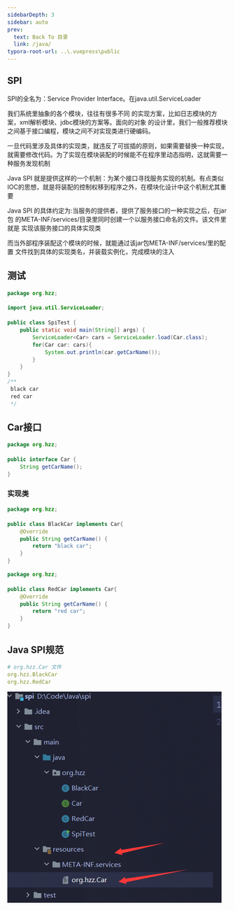 ```yaml
---
sidebarDepth: 3
sidebar: auto
prev:
  text: Back To 目录
  link: /java/
typora-root-url: ..\.vuepress\public
---
```


## SPI

SPI的全名为：Service Provider Interface。在java.util.ServiceLoader

我们系统里抽象的各个模块，往往有很多不同 的实现方案，比如日志模块的方案，xml解析模块、jdbc模块的方案等。面向的对象 的设计里，我们一般推荐模块之间基于接口编程，模块之间不对实现类进行硬编码。

一旦代码里涉及具体的实现类，就违反了可拔插的原则，如果需要替换一种实现， 就需要修改代码。为了实现在模块装配的时候能不在程序里动态指明，这就需要一 种服务发现机制

Java SPI 就是提供这样的一个机制：为某个接口寻找服务实现的机制。有点类似 IOC的思想，就是将装配的控制权移到程序之外，在模块化设计中这个机制尤其重要

Java SPI 的具体约定为:当服务的提供者，提供了服务接口的一种实现之后，在jar包 的META-INF/services/目录里同时创建一个以服务接口命名的文件。该文件里就是 实现该服务接口的具体实现类

而当外部程序装配这个模块的时候，就能通过该jar包META-INF/services/里的配置 文件找到具体的实现类名，并装载实例化，完成模块的注入



##  测试

```java
package org.hzz;

import java.util.ServiceLoader;

public class SpiTest {
    public static void main(String[] args) {
        ServiceLoader<Car> cars = ServiceLoader.load(Car.class);
        for(Car car: cars){
            System.out.println(car.getCarName());
        }
    }
}
/**
 black car
 red car
 */

```



## Car接口

```java
package org.hzz;

public interface Car {
    String getCarName();
}

```



### 实现类

```java
package org.hzz;

public class BlackCar implements Car{
    @Override
    public String getCarName() {
        return "black car";
    }
}

```

```java
package org.hzz;

public class RedCar implements Car{
    @Override
    public String getCarName() {
        return "red car";
    }
}
```



## Java SPI规范

```yaml
# org.hzz.Car 文件
org.hzz.BlackCar
org.hzz.RedCar
```

![image-20230327172156078](/images/java/image-20230327172156078.png)